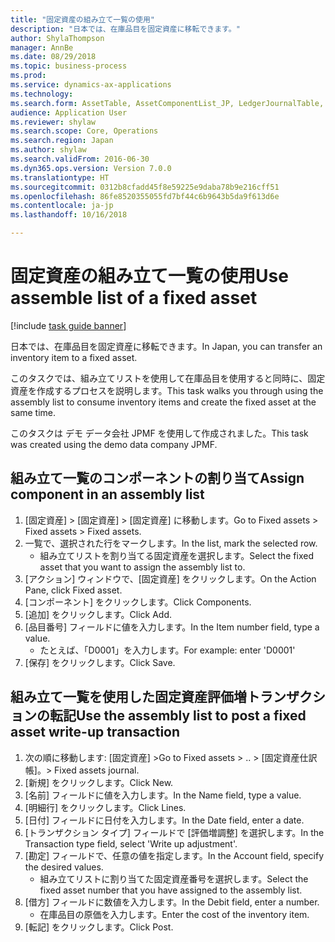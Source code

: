 ```yaml
--- 
title: "固定資産の組み立て一覧の使用"
description: "日本では、在庫品目を固定資産に移転できます。"
author: ShylaThompson
manager: AnnBe
ms.date: 08/29/2018
ms.topic: business-process
ms.prod: 
ms.service: dynamics-ax-applications
ms.technology: 
ms.search.form: AssetTable, AssetComponentList_JP, LedgerJournalTable, LedgerJournalTransAsset
audience: Application User
ms.reviewer: shylaw
ms.search.scope: Core, Operations
ms.search.region: Japan
ms.author: shylaw
ms.search.validFrom: 2016-06-30
ms.dyn365.ops.version: Version 7.0.0
ms.translationtype: HT
ms.sourcegitcommit: 0312b8cfadd45f8e59225e9daba78b9e216cff51
ms.openlocfilehash: 86fe8520355055fd7bf44c6b9643b5da9f613d6e
ms.contentlocale: ja-jp
ms.lasthandoff: 10/16/2018

---
```

# <a name="use-assemble-list-of-a-fixed-asset"></a><span data-ttu-id="7f45f-103">固定資産の組み立て一覧の使用</span><span class="sxs-lookup"><span data-stu-id="7f45f-103">Use assemble list of a fixed asset</span></span>

[!include [task guide banner](../../includes/task-guide-banner.md)]

<span data-ttu-id="7f45f-104">日本では、在庫品目を固定資産に移転できます。</span><span class="sxs-lookup"><span data-stu-id="7f45f-104">In Japan, you can transfer an inventory item to a fixed asset.</span></span> 



<span data-ttu-id="7f45f-105">このタスクでは、組み立てリストを使用して在庫品目を使用すると同時に、固定資産を作成するプロセスを説明します。</span><span class="sxs-lookup"><span data-stu-id="7f45f-105">This task walks you through using the assembly list to consume inventory items and create the fixed asset at the same time.</span></span>



<span data-ttu-id="7f45f-106">このタスクは デモ データ会社 JPMF を使用して作成されました。</span><span class="sxs-lookup"><span data-stu-id="7f45f-106">This task was created using the demo data company JPMF.</span></span>


## <a name="assign-component-in-an-assembly-list"></a><span data-ttu-id="7f45f-107">組み立て一覧のコンポーネントの割り当て</span><span class="sxs-lookup"><span data-stu-id="7f45f-107">Assign component in an assembly list</span></span>
1. <span data-ttu-id="7f45f-108">[固定資産] > [固定資産] > [固定資産] に移動します。</span><span class="sxs-lookup"><span data-stu-id="7f45f-108">Go to Fixed assets > Fixed assets > Fixed assets.</span></span>
2. <span data-ttu-id="7f45f-109">一覧で、選択された行をマークします。</span><span class="sxs-lookup"><span data-stu-id="7f45f-109">In the list, mark the selected row.</span></span>
    * <span data-ttu-id="7f45f-110">組み立てリストを割り当てる固定資産を選択します。</span><span class="sxs-lookup"><span data-stu-id="7f45f-110">Select the fixed asset that you want to assign the assembly list to.</span></span>  
3. <span data-ttu-id="7f45f-111">[アクション] ウィンドウで、[固定資産] をクリックします。</span><span class="sxs-lookup"><span data-stu-id="7f45f-111">On the Action Pane, click Fixed asset.</span></span>
4. <span data-ttu-id="7f45f-112">[コンポーネント] をクリックします。</span><span class="sxs-lookup"><span data-stu-id="7f45f-112">Click Components.</span></span>
5. <span data-ttu-id="7f45f-113">[追加] をクリックします。</span><span class="sxs-lookup"><span data-stu-id="7f45f-113">Click Add.</span></span>
6. <span data-ttu-id="7f45f-114">[品目番号] フィールドに値を入力します。</span><span class="sxs-lookup"><span data-stu-id="7f45f-114">In the Item number field, type a value.</span></span>
    * <span data-ttu-id="7f45f-115">たとえば、「D0001」を入力します。</span><span class="sxs-lookup"><span data-stu-id="7f45f-115">For example: enter 'D0001'</span></span>  
7. <span data-ttu-id="7f45f-116">[保存] をクリックします。</span><span class="sxs-lookup"><span data-stu-id="7f45f-116">Click Save.</span></span>

## <a name="use-the-assembly-list-to-post-a-fixed-asset-write-up-transaction"></a><span data-ttu-id="7f45f-117">組み立て一覧を使用した固定資産評価増トランザクションの転記</span><span class="sxs-lookup"><span data-stu-id="7f45f-117">Use the assembly list to post a fixed asset write-up transaction</span></span>
1. <span data-ttu-id="7f45f-118">次の順に移動します: [固定資産] ></span><span class="sxs-lookup"><span data-stu-id="7f45f-118">Go to Fixed assets > ..</span></span> <span data-ttu-id="7f45f-119">> [固定資産仕訳帳]。</span><span class="sxs-lookup"><span data-stu-id="7f45f-119">> Fixed assets journal.</span></span>
2. <span data-ttu-id="7f45f-120">[新規] をクリックします。</span><span class="sxs-lookup"><span data-stu-id="7f45f-120">Click New.</span></span>
3. <span data-ttu-id="7f45f-121">[名前] フィールドに値を入力します。</span><span class="sxs-lookup"><span data-stu-id="7f45f-121">In the Name field, type a value.</span></span>
4. <span data-ttu-id="7f45f-122">[明細行] をクリックします。</span><span class="sxs-lookup"><span data-stu-id="7f45f-122">Click Lines.</span></span>
5. <span data-ttu-id="7f45f-123">[日付] フィールドに日付を入力します。</span><span class="sxs-lookup"><span data-stu-id="7f45f-123">In the Date field, enter a date.</span></span>
6. <span data-ttu-id="7f45f-124">[トランザクション タイプ] フィールドで [評価増調整] を選択します。</span><span class="sxs-lookup"><span data-stu-id="7f45f-124">In the Transaction type field, select 'Write up adjustment'.</span></span>
7. <span data-ttu-id="7f45f-125">[勘定] フィールドで、任意の値を指定します。</span><span class="sxs-lookup"><span data-stu-id="7f45f-125">In the Account field, specify the desired values.</span></span>
    * <span data-ttu-id="7f45f-126">組み立てリストに割り当てた固定資産番号を選択します。</span><span class="sxs-lookup"><span data-stu-id="7f45f-126">Select the fixed asset number that you have assigned to the assembly list.</span></span>  
8. <span data-ttu-id="7f45f-127">[借方] フィールドに数値を入力します。</span><span class="sxs-lookup"><span data-stu-id="7f45f-127">In the Debit field, enter a number.</span></span>
    * <span data-ttu-id="7f45f-128">在庫品目の原価を入力します。</span><span class="sxs-lookup"><span data-stu-id="7f45f-128">Enter the cost of the inventory item.</span></span>  
9. <span data-ttu-id="7f45f-129">[転記] をクリックします。</span><span class="sxs-lookup"><span data-stu-id="7f45f-129">Click Post.</span></span>


